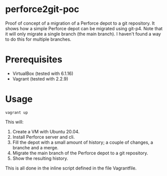 # perforce2git-poc
Proof of concept of a migration of a Perforce depot to a git repository. It shows how a simple Perforce depot can be migrated
using git-p4. Note that it will only migrate a single branch (the main branch). I haven't found a way to do this
for multiple branches.

# Prerequisites

- VirtualBox (tested with 6.1.16)
- Vagrant (tested with 2.2.9)

# Usage

    vagrant up

This will:

1. Create a VM with Ubuntu 20.04. 
2. Install Perforce server and cli.
3. Fill the depot with a small amount of history; a couple of changes, a branche and a merge.
4. Migrate the main branch of the Perforce depot to a git repository.
5. Show the resulting history.

This is all done in the inline script defined in the file Vagrantfile.
